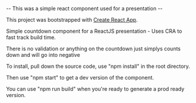 -- This was a simple react component used for a presentation --


This project was bootstrapped with [Create React App](https://github.com/facebookincubator/create-react-app).

Simple countdown component for a ReactJS presentation - Uses CRA to fast track build time.

There is no validation or anything on the countdown just simplys counts down and will go into negative 

To install, pull down the source code, use "npm install" in the root directory.

Then use "npm start" to get a dev version of the component.

You can use "npm run build" when you're ready to generate a prod ready version.
